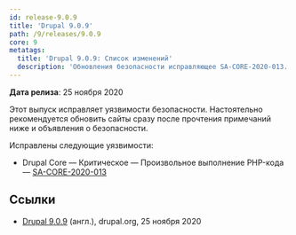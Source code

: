 ```yaml
---
id: release-9.0.9
title: 'Drupal 9.0.9'
path: /9/releases/9.0.9
core: 9
metatags:
  title: 'Drupal 9.0.9: Список изменений'
  description: 'Обновления безопасности исправляющее SA-CORE-2020-013.'
---
```


**Дата релиза**: 25 ноября 2020

Этот выпуск исправляет уязвимости безопасности. Настоятельно рекомендуется обновить сайты сразу после прочтения примечаний ниже и объявления о безопасности.

Исправлены следующие уязвимости:

- Drupal Core — Критическое — Произвольное выполнение PHP-кода — [SA-CORE-2020-013](../../../../security/sa-core/2020-013/index.md)

## Ссылки

- [Drupal 9.0.9](https://www.drupal.org/project/drupal/releases/9.0.9) (англ.), drupal.org, 25 ноября 2020
